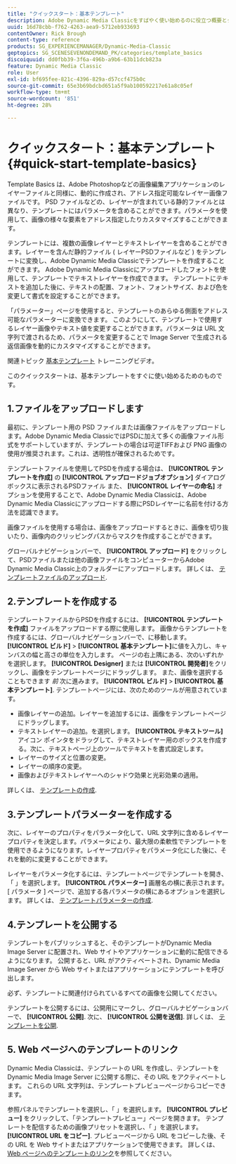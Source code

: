 ```yaml
---
title: "クイックスタート：基本テンプレート"
description: Adobe Dynamic Media Classicをすばやく使い始めるのに役立つ概要とクイックスタートの基本事項です。
uuid: 16d78cbb-f762-4263-aea9-5712eb933693
contentOwner: Rick Brough
content-type: reference
products: SG_EXPERIENCEMANAGER/Dynamic-Media-Classic
geptopics: SG_SCENESEVENONDEMAND_PK/categories/template_basics
discoiquuid: dd0fbb39-3f6a-496b-a9b6-63b11dcb823a
feature: Dynamic Media Classic
role: User
exl-id: bf695fee-821c-4396-829a-d57ccf475b0c
source-git-commit: 65e3b69bdcbd651a5f9ab100592217e61a8c05ef
workflow-type: tm+mt
source-wordcount: '851'
ht-degree: 28%

---
```


# クイックスタート：基本テンプレート{#quick-start-template-basics}

Template Basics は、Adobe Photoshopなどの画像編集アプリケーションのレイヤーファイルと同様に、動的に作成され、アドレス指定可能なレイヤー画像ファイルです。 PSD ファイルなどの、レイヤーが含まれている静的ファイルとは異なり、テンプレートにはパラメータを含めることができます。パラメータを使用して、画像の様々な要素をアドレス指定したりカスタマイズすることができます。

テンプレートには、複数の画像レイヤーとテキストレイヤーを含めることができます。レイヤーを含んだ静的ファイル ( レイヤーPSDファイルなど ) をテンプレートに変換し、Adobe Dynamic Media Classicでテンプレートを作成することができます。 Adobe Dynamic Media Classicにアップロードしたフォントを使用して、テンプレートでテキストレイヤーを作成できます。 テンプレートにテキストを追加した後に、テキストの配置、フォント、フォントサイズ、および色を変更して書式を設定することができます。

「パラメーター」ページを使用すると、テンプレートのあらゆる側面をアドレス可能なパラメーターに変換できます。 このようにして、テンプレートで使用するレイヤー画像やテキスト値を変更することができます。パラメータは URL 文字列で渡されるため、パラメータを変更することで Image Server で生成される返信画像を動的にカスタマイズすることができます。

関連トピック [基本テンプレート](https://s7d5.scene7.com/s7viewers/html5/VideoViewer.html?videoserverurl=https://s7d5.scene7.com/is/content/&amp;emailurl=https://s7d5.scene7.com/s7/emailFriend&amp;serverUrl=https://s7d5.scene7.com/is/image/&amp;config=Scene7SharedAssets/Universal_HTML5_Video&amp;contenturl=https://s7d5.scene7.com/skins/&amp;asset=S7tutorials/553_Template%20Basics_converted%20renamed_Dynamic%20Banners-AVS) トレーニングビデオ。

このクイックスタートは、基本テンプレートをすぐに使い始めるためのものです。

## 1.ファイルをアップロードします

最初に、テンプレート用の PSD ファイルまたは画像ファイルをアップロードします。Adobe Dynamic Media ClassicではPSDに加えて多くの画像ファイル形式をサポートしていますが、テンプレートの場合は可逆TIFFおよび PNG 画像の使用が推奨されます。これは、透明性が確保されるためです。

テンプレートファイルを使用してPSDを作成する場合は、 **[!UICONTROL テンプレートを作成]** の **[!UICONTROL アップロードジョブオプション]** ダイアログボックスに表示されるPSDファイル また、 **[!UICONTROL レイヤーの命名]** オプションを使用することで、Adobe Dynamic Media Classicは、Adobe Dynamic Media Classicにアップロードする際にPSDレイヤーに名前を付ける方法を認識できます。

画像ファイルを使用する場合は、画像をアップロードするときに、画像を切り抜いたり、画像内のクリッピングパスからマスクを作成することができます。

グローバルナビゲーションバーで、 **[!UICONTROL アップロード]** をクリックして、PSDファイルまたは他の画像ファイルをコンピューターからAdobe Dynamic Media Classic上のフォルダーにアップロードします。 詳しくは、 [テンプレートファイルのアップロード](uploading-template-files.md#uploading_template_files).

## 2.テンプレートを作成する

テンプレートファイルからPSDを作成するには、 **[!UICONTROL テンプレートを作成]** ファイルをアップロードする際に使用します。 画像からテンプレートを作成するには、グローバルナビゲーションバーで、に移動します。 **[!UICONTROL ビルド]** > **[!UICONTROL 基本テンプレート]**&#x200B;に値を入力し、キャンバスの幅と高さの単位を入力します。 ページの右上隅にある、次のいずれかを選択します。 **[!UICONTROL Designer]** または **[!UICONTROL 開発者]**&#x200B;をクリックし、画像をテンプレートページにドラッグします。 また、画像を選択することもできます *前* 次に進みます。 **[!UICONTROL ビルド]** > **[!UICONTROL 基本テンプレート]**. テンプレートページには、次のためのツールが用意されています。

* 画像レイヤーの追加。レイヤーを追加するには、画像をテンプレートページにドラッグします。
* テキストレイヤーの追加。を選択します。 **[!UICONTROL テキストツール]** アイコン ポインタをドラッグして、テキストレイヤー用のボックスを作成する。次に、テキストページ上のツールでテキストを書式設定します。
* レイヤーのサイズと位置の変更。
* レイヤーの順序の変更。
* 画像およびテキストレイヤーへのシャドウ効果と光彩効果の適用。

詳しくは、 [テンプレートの作成](creating-template.md#creating_a_template).

## 3.テンプレートパラメーターを作成する

次に、レイヤーのプロパティをパラメータ化して、URL 文字列に含めるレイヤープロパティを決定します。パラメータにより、最大限の柔軟性でテンプレートを使用できるようになります。レイヤープロパティをパラメータ化にした後に、それを動的に変更することができます。

レイヤーをパラメータ化するには、テンプレートページでテンプレートを開き、「 」を選択します。 **[!UICONTROL パラメーター]** 画層名の横に表示されます。 [ パラメータ ] ページで、追加する各パラメータの横にあるオプションを選択します。 詳しくは、 [テンプレートパラメーターの作成](creating-template-parameters.md#creating_template_parameters).

## 4.テンプレートを公開する

テンプレートをパブリッシュすると、そのテンプレートがDynamic Media Image Server に配置され、Web サイトやアプリケーションに動的に配信できるようになります。 公開すると、URL がアクティベートされ、Dynamic Media Image Server から Web サイトまたはアプリケーションにテンプレートを呼び出します。

必ず、テンプレートに関連付けられているすべての画像を公開してください。

テンプレートを公開するには、公開用にマークし、グローバルナビゲーションバーで、 **[!UICONTROL 公開]**. 次に、 **[!UICONTROL 公開を送信]**. 詳しくは、 [テンプレートを公開](publishing-templates.md#publishing_templates).

## 5. Web ページへのテンプレートのリンク

Dynamic Media Classicは、テンプレートの URL を作成し、テンプレートをDynamic Media Image Server に公開する際に、その URL をアクティベートします。 これらの URL 文字列は、テンプレートプレビューページからコピーできます。

参照パネルでテンプレートを選択し、「 」を選択します。 **[!UICONTROL プレビュー]** をクリックして、「テンプレートプレビュー」ページを開きます。 テンプレートを配信するための画像プリセットを選択し、「 」を選択します。 **[!UICONTROL URL をコピー]**. プレビューページから URL をコピーした後、その URL を Web サイトまたはアプリケーションで使用できます。 詳しくは、[Web ページへのテンプレートのリンク](linking-template-web-page.md#linking_a_template_to_a_web_page)を参照してください。
